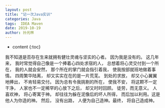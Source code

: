 ```yaml
---
layout: post
title: "记一次Java实训"
categories: Java
tags:  IDEA Maven 
date: 2019-10-19
author: 孙光林
---
```

* content
{:toc}

我不知道是否存在生来就拥有健壮灵魂与坚实的心者。 因为我是没有的。 这几年来， 我时常觉得自己像是一个捧着心四处求宿的人， 总想着将心灵交付到一个所在， 我的人就会安然， 那个所在的掌门就会指引着我， 使我按部就班地做着事情。 四周繁华陆离， 却又实实在在的是一片荒芜。 到处的求放， 却又小心翼翼地捧出， 不肯轻易交付。 因为总有令我挑剔的所在， 使我不安， 将这颗不一定干净， 人家也不一定稀罕的心放下之后， 却又时时回顾。 徒劳，而无意义。 人喜欢神， 将心寄寓于神。 却往往为躲在泥像后的坏人所得， 而后加以利用。这是他人为你造的神。 然后， 没有出路， 人便为自己造神。最终， 将自己造成神。  